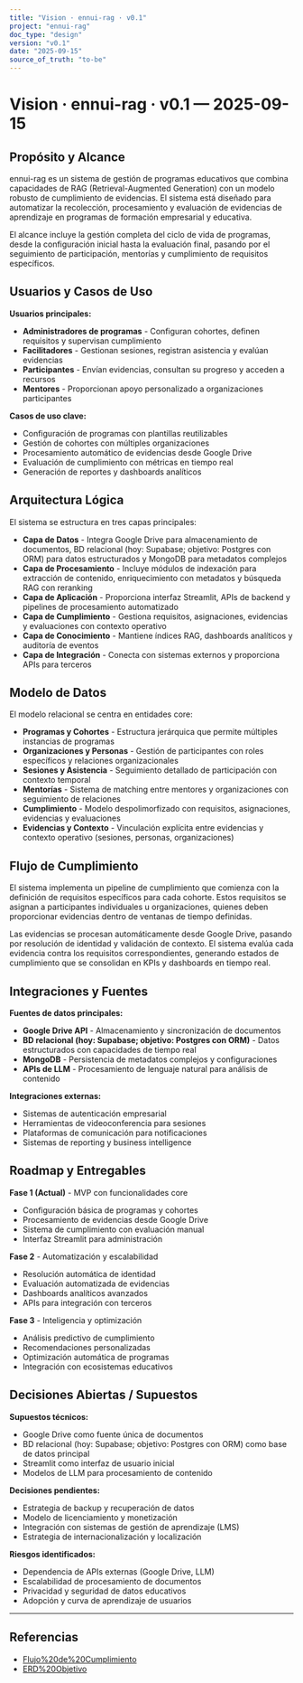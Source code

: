 ```yaml
---
title: "Vision · ennui-rag · v0.1"
project: "ennui-rag"
doc_type: "design"
version: "v0.1"
date: "2025-09-15"
source_of_truth: "to-be"
---
```


# Vision · ennui-rag · v0.1 — 2025-09-15

## Propósito y Alcance

ennui-rag es un sistema de gestión de programas educativos que combina capacidades de RAG (Retrieval-Augmented Generation) con un modelo robusto de cumplimiento de evidencias. El sistema está diseñado para automatizar la recolección, procesamiento y evaluación de evidencias de aprendizaje en programas de formación empresarial y educativa.

El alcance incluye la gestión completa del ciclo de vida de programas, desde la configuración inicial hasta la evaluación final, pasando por el seguimiento de participación, mentorías y cumplimiento de requisitos específicos.

## Usuarios y Casos de Uso

**Usuarios principales:**
- **Administradores de programas** - Configuran cohortes, definen requisitos y supervisan cumplimiento
- **Facilitadores** - Gestionan sesiones, registran asistencia y evalúan evidencias
- **Participantes** - Envían evidencias, consultan su progreso y acceden a recursos
- **Mentores** - Proporcionan apoyo personalizado a organizaciones participantes

**Casos de uso clave:**
- Configuración de programas con plantillas reutilizables
- Gestión de cohortes con múltiples organizaciones
- Procesamiento automático de evidencias desde Google Drive
- Evaluación de cumplimiento con métricas en tiempo real
- Generación de reportes y dashboards analíticos

## Arquitectura Lógica

El sistema se estructura en tres capas principales:

- **Capa de Datos** - Integra Google Drive para almacenamiento de documentos, BD relacional (hoy: Supabase; objetivo: Postgres con ORM) para datos estructurados y MongoDB para metadatos complejos
- **Capa de Procesamiento** - Incluye módulos de indexación para extracción de contenido, enriquecimiento con metadatos y búsqueda RAG con reranking
- **Capa de Aplicación** - Proporciona interfaz Streamlit, APIs de backend y pipelines de procesamiento automatizado
- **Capa de Cumplimiento** - Gestiona requisitos, asignaciones, evidencias y evaluaciones con contexto operativo
- **Capa de Conocimiento** - Mantiene índices RAG, dashboards analíticos y auditoría de eventos
- **Capa de Integración** - Conecta con sistemas externos y proporciona APIs para terceros

## Modelo de Datos

El modelo relacional se centra en entidades core:

- **Programas y Cohortes** - Estructura jerárquica que permite múltiples instancias de programas
- **Organizaciones y Personas** - Gestión de participantes con roles específicos y relaciones organizacionales
- **Sesiones y Asistencia** - Seguimiento detallado de participación con contexto temporal
- **Mentorías** - Sistema de matching entre mentores y organizaciones con seguimiento de relaciones
- **Cumplimiento** - Modelo despolimorfizado con requisitos, asignaciones, evidencias y evaluaciones
- **Evidencias y Contexto** - Vinculación explícita entre evidencias y contexto operativo (sesiones, personas, organizaciones)

## Flujo de Cumplimiento

El sistema implementa un pipeline de cumplimiento que comienza con la definición de requisitos específicos para cada cohorte. Estos requisitos se asignan a participantes individuales u organizaciones, quienes deben proporcionar evidencias dentro de ventanas de tiempo definidas.

Las evidencias se procesan automáticamente desde Google Drive, pasando por resolución de identidad y validación de contexto. El sistema evalúa cada evidencia contra los requisitos correspondientes, generando estados de cumplimiento que se consolidan en KPIs y dashboards en tiempo real.

## Integraciones y Fuentes

**Fuentes de datos principales:**
- **Google Drive API** - Almacenamiento y sincronización de documentos
- **BD relacional (hoy: Supabase; objetivo: Postgres con ORM)** - Datos estructurados con capacidades de tiempo real
- **MongoDB** - Persistencia de metadatos complejos y configuraciones
- **APIs de LLM** - Procesamiento de lenguaje natural para análisis de contenido

**Integraciones externas:**
- Sistemas de autenticación empresarial
- Herramientas de videoconferencia para sesiones
- Plataformas de comunicación para notificaciones
- Sistemas de reporting y business intelligence

## Roadmap y Entregables

**Fase 1 (Actual)** - MVP con funcionalidades core
- Configuración básica de programas y cohortes
- Procesamiento de evidencias desde Google Drive
- Sistema de cumplimiento con evaluación manual
- Interfaz Streamlit para administración

**Fase 2** - Automatización y escalabilidad
- Resolución automática de identidad
- Evaluación automatizada de evidencias
- Dashboards analíticos avanzados
- APIs para integración con terceros

**Fase 3** - Inteligencia y optimización
- Análisis predictivo de cumplimiento
- Recomendaciones personalizadas
- Optimización automática de programas
- Integración con ecosistemas educativos

## Decisiones Abiertas / Supuestos

**Supuestos técnicos:**
- Google Drive como fuente única de documentos
- BD relacional (hoy: Supabase; objetivo: Postgres con ORM) como base de datos principal
- Streamlit como interfaz de usuario inicial
- Modelos de LLM para procesamiento de contenido

**Decisiones pendientes:**
- Estrategia de backup y recuperación de datos
- Modelo de licenciamiento y monetización
- Integración con sistemas de gestión de aprendizaje (LMS)
- Estrategia de internacionalización y localización

**Riesgos identificados:**
- Dependencia de APIs externas (Google Drive, LLM)
- Escalabilidad de procesamiento de documentos
- Privacidad y seguridad de datos educativos
- Adopción y curva de aprendizaje de usuarios

---

## Referencias

- [Flujo%20de%20Cumplimiento](../blueprints/Flujo%20Cumplimiento%20·%20ennui-rag%20·%20v0.1%20—%202025-09-15.mmd)
- [ERD%20Objetivo](../erd-objetivo/ERD%20Objetivo%20·%20ennui-rag%20·%20v0.1%20—%202025-09-15.mmd)